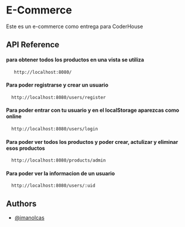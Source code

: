 # E-Commerce

Este es un e-commerce como entrega para CoderHouse








## API Reference

#### para obtener todos los productos en una vista se utiliza 

```http
   http://localhost:8080/
```

#### Para poder registrarse y crear un usuario

```http
  http://localhost:8080/users/register
```

#### Para poder entrar con tu usuario y en el localStorage aparezcas como online

```http
  http://localhost:8080/users/login
```

#### Para poder ver todos los productos y poder crear, actulizar y eliminar esos productos

```http
  http://localhost:8080/products/admin
```


#### Para poder ver la informacion de un usuario

```http
  http://localhost:8080/users/:uid
```


## Authors

- [@imanolcas](https://github.com/imanolcas)

